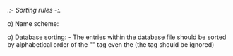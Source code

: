 _.:- Sorting rules -:._

o) Name scheme:

o) Database sorting:
	- The entries within the database file should be sorted by alphabetical order of the "</model>" tag even the (the <maker> tag should be ignored)
	
